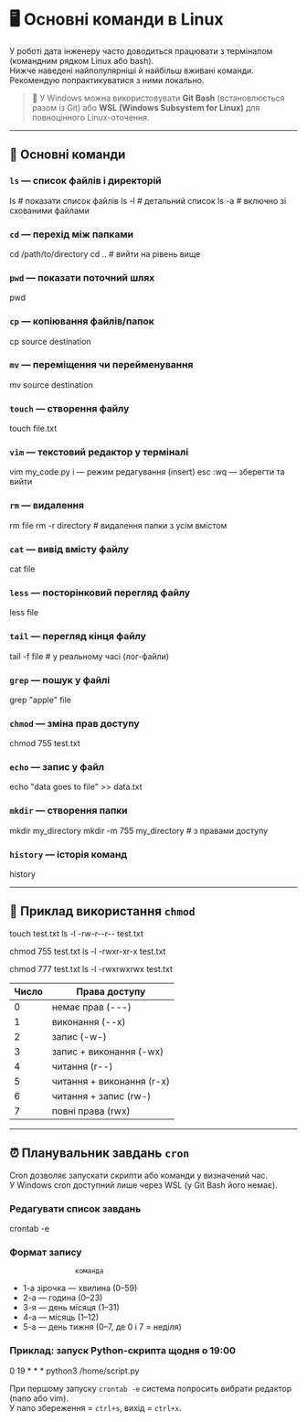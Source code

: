 # 🖥️ Основні команди в Linux

У роботі дата інженеру часто доводиться працювати з терміналом (командним рядком Linux або bash).  
Нижче наведені найпопулярніші й найбільш вживані команди. Рекомендую попрактикуватися з ними локально.  

> 📌 У Windows можна використовувати **Git Bash** (встановлюється разом із Git) або **WSL (Windows Subsystem for Linux)** для повноцінного Linux-оточення.

---

## 📂 Основні команди

### `ls` — список файлів і директорій

ls # показати список файлів
ls -l # детальний список
ls -a # включно зі схованими файлами


### `cd` — перехід між папками

cd /path/to/directory
cd .. # вийти на рівень вище


### `pwd` — показати поточний шлях

pwd


### `cp` — копіювання файлів/папок

cp source destination


### `mv` — переміщення чи перейменування

mv source destination


### `touch` — створення файлу

touch file.txt


### `vim` — текстовий редактор у терміналі

vim my_code.py
i — режим редагування (insert)
esc :wq — зберегти та вийти


### `rm` — видалення

rm file
rm -r directory # видалення папки з усім вмістом


### `cat` — вивід вмісту файлу

cat file


### `less` — посторінковий перегляд файлу

less file


### `tail` — перегляд кінця файлу

tail -f file # у реальному часі (лог-файли)


### `grep` — пошук у файлі

grep "apple" file


### `chmod` — зміна прав доступу

chmod 755 test.txt


### `echo` — запис у файл

echo "data goes to file" >> data.txt


### `mkdir` — створення папки

mkdir my_directory
mkdir -m 755 my_directory # з правами доступу


### `history` — історія команд

history


---

## 🔐 Приклад використання `chmod`

touch test.txt
ls -l
-rw-r--r-- test.txt

chmod 755 test.txt
ls -l
-rwxr-xr-x test.txt

chmod 777 test.txt
ls -l
-rwxrwxrwx test.txt


| Число | Права доступу              |
|-------|----------------------------|
| 0     | немає прав (---)           |
| 1     | виконання (--x)            |
| 2     | запис (-w-)                |
| 3     | запис + виконання (-wx)    |
| 4     | читання (r--)              |
| 5     | читання + виконання (r-x)  |
| 6     | читання + запис (rw-)      |
| 7     | повні права (rwx)          |

---

## ⏰ Планувальник завдань `cron`

Cron дозволяє запускати скрипти або команди у визначений час.  
У Windows cron доступний лише через WSL (у Git Bash його немає).

### Редагувати список завдань

crontab -e


### Формат запису

                    команда


- 1-а зірочка — хвилина (0–59)  
- 2-а — година (0–23)  
- 3-я — день місяця (1–31)  
- 4-а — місяць (1–12)  
- 5-а — день тижня (0–7, де 0 і 7 = неділя)  

### Приклад: запуск Python-скрипта щодня о 19:00

0 19 * * * python3 /home/script.py


При першому запуску `crontab -e` система попросить вибрати редактор (nano або vim).  
У nano збереження = `ctrl+s`, вихід = `ctrl+x`.  
